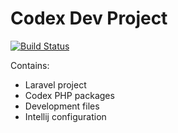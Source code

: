 # Codex Dev Project

[![Build Status](https://jenkins.radic.ninja/buildStatus/icon?job=codex%2Fdevelop&style=flat-square)](https://jenkins.radic.ninja/blue/organizations/jenkins/codex%2Fdevelop)


Contains:
- Laravel project 
- Codex PHP packages
- Development files
- Intellij configuration
